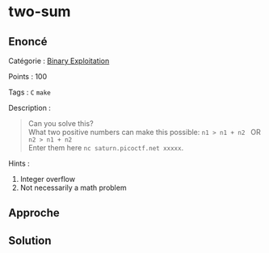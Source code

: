 # two-sum

## Enoncé
Catégorie : [Binary Exploitation](../)

Points : 100

Tags : `C` `make`

Description :
> Can you solve this?  
> What two positive numbers can make this possible: `n1 > n1 + n2 ` OR `n2 > n1 + n2`  
Enter them here `nc saturn.picoctf.net xxxxx`.

Hints :
1. Integer overflow
2. Not necessarily a math problem


## Approche

## Solution
